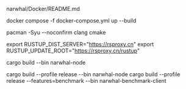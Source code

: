narwhal/Docker/README.md

docker compose -f docker-compose.yml up --build

pacman -Syu --noconfirm clang cmake

export RUSTUP_DIST_SERVER="https://rsproxy.cn"
export RUSTUP_UPDATE_ROOT="https://rsproxy.cn/rustup"

cargo build --bin narwhal-node

cargo build --profile release --bin narwhal-node
cargo build --profile release --features=benchmark --bin narwhal-benchmark-client